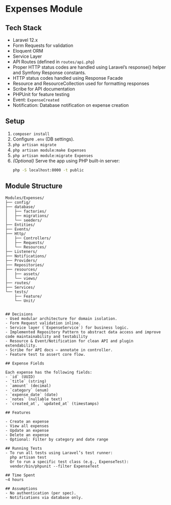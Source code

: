 # Expenses Module

## Tech Stack

- Laravel 12.x
- Form Requests for validation
- Eloquent ORM
- Service Layer
- API Routes (defined in `routes/api.php`)
- Proper HTTP status codes are handled using Laravel’s response() helper and Symfony Response constants.
- HTTP status codes handled using Response Facade
- Resource and ResourceCollection used for formatting responses
- Scribe for API documentation
- PHPUnit for feature testing
- Event: `ExpenseCreated`
- Notification: Database notification on expense creation

##  Setup
1. `composer install`
2. Configure `.env` (DB settings).
3. `php artisan migrate`
4. `php artisan module:make Expenses` 
5. `php artisan module:migrate Expenses`
6. *(Optional)* Serve the app using PHP built-in server:
   ```bash
   php -S localhost:8000 -t public

## Module Structure

```text
Modules/Expenses/
├── config/
├── database/
│   ├── factories/
│   ├── migrations/
│   └── seeders/
├── Entities/
├── Events/
├── Http/
│   ├── Controllers/
│   ├── Requests/
│   └── Resources/
├── Listeners/
├── Notifications/
├── Providers/
├── Repositories/
├── resources/
│   ├── assets/
│   └── views/
├── routes/
├── Services/
└── tests/
    ├── Feature/
    └── Unit/


## Decisions
- Used modular architecture for domain isolation.
- Form Request validation inline.
- Service layer (`ExpenseService`) for business logic.
- Implemented Repository Pattern to abstract data access and improve code maintainability and testability
- Resource & Event/Notification for clean API and plugin extendability.
- Scribe for API docs — annotate in controller.
- Feature test to assert core flow.

## Expense Fields

Each expense has the following fields:
- `id` (UUID)
- `title` (string)
- `amount` (decimal)
- `category` (enum)
- `expense_date` (date)
- `notes` (nullable text)
- `created_at`, `updated_at` (timestamps)

## Features

- Create an expense
- View all expenses
- Update an expense
- Delete an expense
- Optional: Filter by category and date range

## Running Tests
- To run all tests using Laravel’s test runner:
  php artisan test
  Or to run a specific test class (e.g., ExpenseTest):
  vendor/bin/phpunit --filter ExpenseTest

## Time Spent
~4 hours

## Assumptions
- No authentication (per spec).
- Notifications via database only.